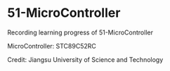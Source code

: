 # 51-MicroController
Recording learning progress of 51-MicroController

MicroController: STC89C52RC

Credit: Jiangsu University of Science and Technology
